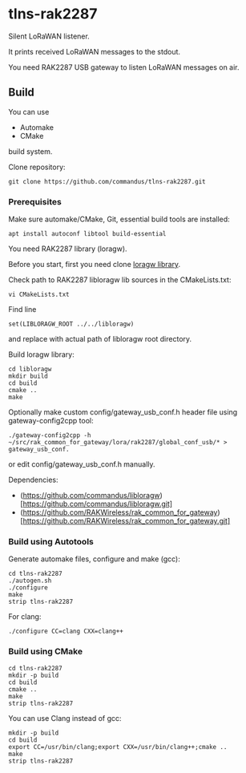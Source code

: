 # tlns-rak2287

Silent LoRaWAN listener.

It prints received LoRaWAN messages to the stdout.

You need RAK2287 USB gateway to listen LoRaWAN messages on air. 

## Build

You can use

- Automake
- CMake

build system.

Clone repository:

```
git clone https://github.com/commandus/tlns-rak2287.git
```

### Prerequisites

Make sure automake/CMake, Git, essential build tools are installed:

```
apt install autoconf libtool build-essential
```

You need RAK2287 library (loragw).

Before you start, first you need clone [loragw library](https://github.com/commandus/loragw.git).

Check path to RAK2287 libloragw lib sources in the CMakeLists.txt:

```
vi CMakeLists.txt
```

Find line

```
set(LIBLORAGW_ROOT ../../libloragw)
```

and replace with actual path of libloragw root directory.

Build loragw library:

```
cd libloragw
mkdir build
cd build
cmake ..
make
```

Optionally make custom config/gateway_usb_conf.h header file using gateway-config2cpp tool:

```
./gateway-config2cpp -h ~/src/rak_common_for_gateway/lora/rak2287/global_conf_usb/* > gateway_usb_conf.
```

or edit config/gateway_usb_conf.h manually.

Dependencies:

- (https://github.com/commandus/libloragw)[https://github.com/commandus/libloragw.git]
- (https://github.com/RAKWireless/rak_common_for_gateway)[https://github.com/RAKWireless/rak_common_for_gateway.git]

### Build using Autotools

Generate automake files, configure and make (gcc):

```
cd tlns-rak2287
./autogen.sh
./configure
make
strip tlns-rak2287
```

For clang:

```
./configure CC=clang CXX=clang++
```

### Build using CMake

```
cd tlns-rak2287
mkdir -p build
cd build
cmake ..
make
strip tlns-rak2287
```

You can use Clang instead of gcc:

```
mkdir -p build
cd build
export CC=/usr/bin/clang;export CXX=/usr/bin/clang++;cmake ..
make
strip tlns-rak2287
```
